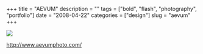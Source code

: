 +++
title = "AEVUM"
description = ""
tags = ["bold", "flash", "photography", "portfolio"]
date = "2008-04-22"
categories = ["design"]
slug = "aevum"
+++


 

  <div id="screens-thumbs" class="clearfix">
    <div class="txt-center" id="design-submission"><a href="http://www.aevumphoto.com/"><img id='bluga-thumbnail-1216' class='bluga-thumbnail large' src='//media.konigi.com/bluga/
wt480dc3df851d4_0.jpg'/></a></div>  
  </div>   
<p><a href="http://www.aevumphoto.com/">http://www.aevumphoto.com/</a></p>




